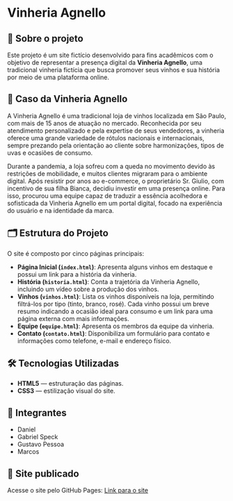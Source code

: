 # Vinheria Agnello

## 📖 Sobre o projeto

Este projeto é um site fictício desenvolvido para fins acadêmicos com o objetivo de representar a presença digital da **Vinheria Agnello**, uma tradicional vinheria fictícia que busca promover seus vinhos e sua história por meio de uma plataforma online.

## 📝 Caso da Vinheria Agnello

A Vinheria Agnello é uma tradicional loja de vinhos localizada em São Paulo, com mais de 15 anos de atuação no mercado. Reconhecida por seu atendimento personalizado e pela expertise de seus vendedores, a vinheria oferece uma grande variedade de rótulos nacionais e internacionais, sempre prezando pela orientação ao cliente sobre harmonizações, tipos de uvas e ocasiões de consumo.

Durante a pandemia, a loja sofreu com a queda no movimento devido às restrições de mobilidade, e muitos clientes migraram para o ambiente digital. Após resistir por anos ao e-commerce, o proprietário Sr. Giulio, com incentivo de sua filha Bianca, decidiu investir em uma presença online. Para isso, procurou uma equipe capaz de traduzir a essência acolhedora e sofisticada da Vinheria Agnello em um portal digital, focado na experiência do usuário e na identidade da marca.

## 🗂️ Estrutura do Projeto

O site é composto por cinco páginas principais:

- **Página Inicial (`index.html`)**: Apresenta alguns vinhos em destaque e possui um link para a história da vinheria.
- **História (`historia.html`)**: Conta a trajetória da Vinheria Agnello, incluindo um vídeo sobre a produção dos vinhos.
- **Vinhos (`vinhos.html`)**: Lista os vinhos disponíveis na loja, permitindo filtrá-los por tipo (tinto, branco, rosé). Cada vinho possui um breve resumo indicando a ocasião ideal para consumo e um link para uma página externa com mais informações.
- **Equipe (`equipe.html`)**: Apresenta os membros da equipe da vinheria.
- **Contato (`contato.html`)**: Disponibiliza um formulário para contato e informações como telefone, e-mail e endereço físico.

## 🛠️ Tecnologias Utilizadas

- **HTML5** — estruturação das páginas.
- **CSS3** — estilização visual do site.

## 👥 Integrantes

- Daniel  
- Gabriel Speck  
- Gustavo Pessoa  
- Marcos

## 🔗 Site publicado

Acesse o site pelo GitHub Pages: [Link para o site](https://ogustavxs.github.io/cp1-frontend/)
